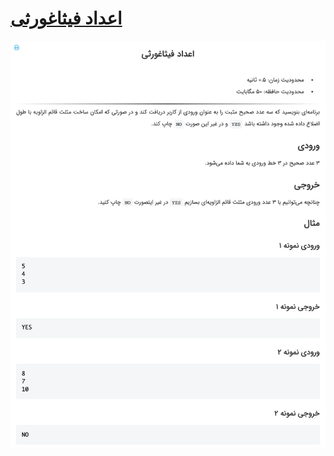 # [اعداد فیثاغورثی](https://quera.ir/problemset/university/280)

![github-octocat](https://github.com/kasrazarei39/Quera-Answers/blob/main/Questions/university/%D8%A7%D8%B9%D8%AF%D8%A7%D8%AF%20%D9%81%DB%8C%D8%AB%D8%A7%D8%BA%D9%88%D8%B1%D8%AB%DB%8C-280/question.png)
